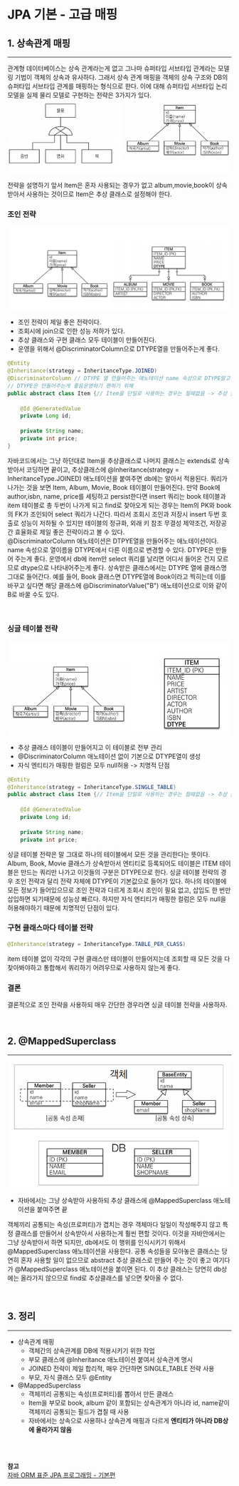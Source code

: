 # JPA 기본 - 고급 매핑

## 1. 상속관계 매핑
---
관계형 데이터베이스는 상속 관계라는게 없고 그나마 슈퍼타입 서브타입 관계라는 모델링 기법이 객체의 상속과 유사하다. 그래서 상속 관계 매핑을 객체의 상속 구조와 DB의 슈퍼타입 서브타입 관계를 매핑하는 형식으로 한다. 이에 대해 슈퍼타입 서브타입 논리 모델을 실제 물리 모델로 구현하는 전략은 3가지가 있다.
![그림1](https://github.com/backtony/blog-code/blob/master/jpa/img/4/6-1.PNG?raw=true)

전략을 설명하기 앞서 Item은 혼자 사용되는 경우가 없고 album,movie,book이 상속받아서 사용하는 것이므로 Item은 추상 클래스로 설정해야 한다.
<br>

### 조인 전략
![그림2](https://github.com/backtony/blog-code/blob/master/jpa/img/4/6-2.PNG?raw=true)

+ 조인 전략이 제일 좋은 전략이다.
+ 조회시에 join으로 인한 성능 저하가 있다.
+ 추상 클래스와 구현 클래스 모두 테이블이 만들어진다.
+ 운영을 위해서 @DiscriminatorColumn으로 DTYPE열을 만들어주는게 좋다.


```java
@Entity
@Inheritance(strategy = InheritanceType.JOINED)
@DiscriminatorColumn // DTYPE 열 만들어주는 애노테이션 name 속성으로 DTYPE말고 다른 이름으로 변경 가능
// DTYPE은 만들어주는게 좋음운영하기 편하기 위해
public abstract class Item {// Item을 단일로 사용하는 경우는 절때없음 -> 추상 클래스

    @Id @GeneratedValue
    private Long id;

    private String name;
    private int price;
}
```
자바코드에서는 그냥 하던대로 Item을 추상클래스로 나머지 클래스는 extends로 상속받아서 코딩하면 끝이고, 추상클래스에 @Inheritance(strategy = InheritanceType.JOINED) 애노테이션을 붙여주면 db에는 알아서 적용된다. 쿼리가 나가는 것을 보면 Item, Album, Movie, Book 테이블이 만들어진다. 만약 Book에 author,isbn, name, price를 세팅하고 persist한다면 insert 쿼리는 book 테이블과 item 테이블로 총 두번이 나가게 되고 find로 찾아오게 되는 경우는 Item의 PK와 book의 FK가 조인되어 select 쿼리가 나간다. 따라서 조회시 조인과 저장시 insert 두번 호출로 성능이 저하될 수 있지만 테이블의 정규화, 외래 키 참조 무결성 제약조건, 저장공간 효율화로 제일 좋은 전략이라고 볼 수 있다.  
@DiscriminatorColumn 애노테이션은 DTPYE열을 만들어주는 애노테이션이다. name 속성으로 열이름을 DTYPE에서 다른 이름으로 변경할 수 있다. DTYPE은 만들어 주는게 좋다. 운영에서 db에 item만 select 쿼리를 날리면 어디서 들어온 건지 모르므로 dtype으로 나타내어주는게 좋다. 상속받은 클래스에서는 DTYPE 열에 클래스명 그대로 들어간다. 예를 들어, Book 클래스면 DTYPE열에 Book이라고 찍히는데 이를 바꾸고 싶다면 해당 클래스에 @DiscriminatorValue("B") 애노테이션으로 이와 같이 B로 바꿀 수도 있다.

<br>

### 싱글 테이블 전략

![그림3](https://github.com/backtony/blog-code/blob/master/jpa/img/4/6-3.PNG?raw=true)


+ 추상 클래스 테이블이 만들어지고 이 테이블로 전부 관리
+ @DiscriminatorColumn 애노테이션 없이 기본으로 DTYPE열이 생성
+ 자식 엔티티가 매핑한 컬럼은 모두 null허용 -> 치명적 단점


```java
@Entity
@Inheritance(strategy = InheritanceType.SINGLE_TABLE)
public abstract class Item {// Item을 단일로 사용하는 경우는 절때없음 -> 추상 클래스

    @Id @GeneratedValue
    private Long id;

    private String name;
    private int price;
```
싱글 테이블 전략은 말 그대로 하나의 테이블에서 모든 것을 관리한다는 뜻이다. Album, Book, Movie 클래스가 상속받아서 엔티티로 등록되어도 테이블은 ITEM 테이블은 만드는 쿼리만 나가고 이것들의 구분은 DTYPE으로 한다. 싱글 테이블 전략의 경우 조인 전략과 달리 전략 자체에 DTYPE이 기본값으로 들어가 있다. 하나의 테이블에 모든 정보가 들어있으므로 조인 전략과 다르게 조회시 조인이 필요 없고, 삽입도 한 번만 삽입하면 되기때문에 성능상 빠르다. 하지만 자식 엔티티가 매핑한 컬럼은 모두 null을 허용해야하기 때문에 치명적인 단점이 있다.
<br>


### 구현 클래스마다 테이블 전략
```java
@Inheritance(strategy = InheritanceType.TABLE_PER_CLASS)
```
item 테이블 없이 각각의 구현 클래스만 테이블이 만들어지는데 조회할 때 모든 것을 다 찾아봐야하고 통합해서 쿼리하기 어려우므로 사용하지 않는게 좋다.
<br>

### 결론
결론적으로 조인 전략을 사용하되 매우 간단한 경우라면 싱글 테이블 전략을 사용하자.


<br>

## 2. @MappedSuperclass
---

![그림4](https://github.com/backtony/blog-code/blob/master/jpa/img/4/6-4.PNG?raw=true)

+ 자바에서는 그냥 상속받아 사용하되 추상 클래스에 @MappedSuperclass 애노테이션을 붙여주면 끝

객체끼리 공통되는 속성(프로퍼티)가 겹치는 경우 객체마다 일일이 작성해주지 않고 특정 클래스를 만들어서 상속받아서 사용하는게 훨씬 편할 것이다. 이것을 자바안에서는 그냥 상속받아서 하면 되지만, db에서도 이 행위를 인식시키기 위해서 @MappedSuperclass 애노테이션을 사용한다. 공통 속성들을 모아놓은 클래스는 당연히 혼자 사용할 일이 없으므로 abstract 추상 클래스로 만들어 주는 것이 좋고 여기다가 @MappedSuperclass 애노테이션을 붙이면 된다. 이 추상 클래스는 당연히 db상에는 올라가지 않으므로 find로 추상클래스를 넣으면 찾아올 수 없다.  

<br>

## 3. 정리
---
+ 상속관계 매핑
  - 객체간의 상속관계를 DB에 적용시키기 위한 작업
  - 부모 클래스에 @Inheritance 애노테이션 붙여서 상속관계 명시
  - JOINED 전략이 제일 합리적, 매우 간단하면 SINGLE_TABLE 전략 사용
  - 부모, 자식 클래스 모두 @Entity
+ @MappedSuperclass
  - 객체끼리 공통되는 속성(프로퍼티)를 뽑아서 만든 클래스
  - Item을 부모로 book, album 같이 포함되는 상속관계가 아니라 id, name같이 객체끼리 공통되는 필드가 겹칠 때 사용
  - 자바에서는 상속으로 사용하나 상속관계 매핑과 다르게 __엔티티가 아니라 DB상에 올라가지 않음__
  




<Br><Br>

__참고__  
<a href="https://www.inflearn.com/course/ORM-JPA-Basic/dashboard" target="_blank"> 자바 ORM 표준 JPA 프로그래밍 - 기본편</a>   

